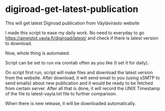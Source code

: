 # digiroad-get-latest-publication
This will get latest Digiroad publication from Väylävirasto website

I made this script to ease my daily work.
No need to everyday to go https://aineistot.vayla.fi/digiroad/latest/ and check if there is latest version to download.

Now, whole thing is automated.

Script can be set to run via crontab often as you like (I set it for daily).

On script first run, script will make files and download the latest version from the website.
After download, it will send email to you (using sSMTP to send emails) about new publication and it would be ready to be fetched from certain server.
After all that is done, it will record the UNIX Timestamp of the file to latest-vayla.txt file to further comparison.

When there is new release, it will be downloaded automatically.
